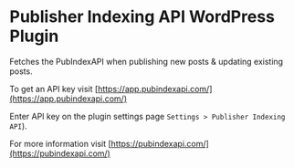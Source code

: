 # Publisher Indexing API WordPress Plugin

Fetches the PubIndexAPI when publishing new posts & updating existing posts.

To get an API key visit [https://app.pubindexapi.com/](https://app.pubindexapi.com/)

Enter API key on the plugin settings page `Settings > Publisher Indexing API`).

For more information visit [https://pubindexapi.com/](https://pubindexapi.com/)
